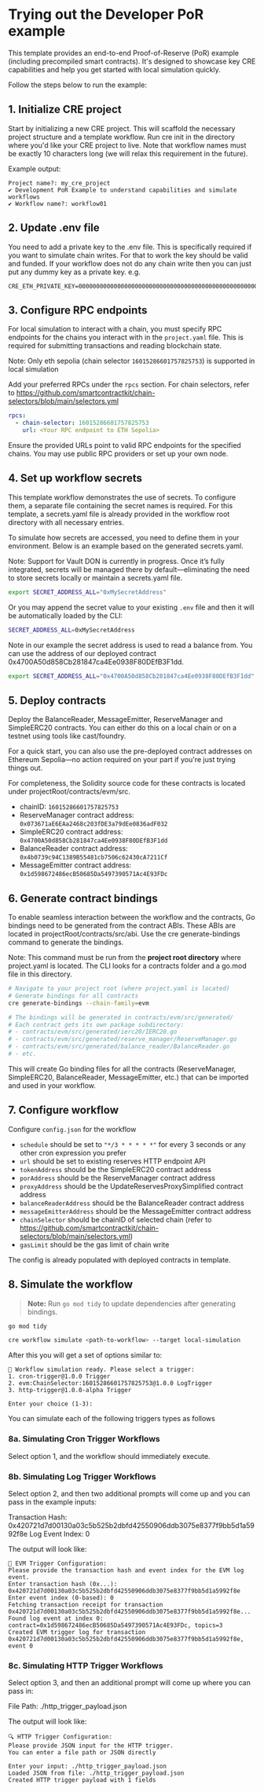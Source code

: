 # Trying out the Developer PoR example

This template provides an end-to-end Proof-of-Reserve (PoR) example (including precompiled smart contracts). It's designed to showcase key CRE capabilities and help you get started with local simulation quickly.

Follow the steps below to run the example:

## 1. Initialize CRE project

Start by initializing a new CRE project. This will scaffold the necessary project structure and a template workflow. Run cre init in the directory where you'd like your CRE project to live. Note that workflow names must be exactly 10 characters long (we will relax this requirement in the future).

Example output:
```
Project name?: my_cre_project
✔ Development PoR Example to understand capabilities and simulate workflows
✔ Workflow name?: workflow01
```

## 2. Update .env file

You need to add a private key to the .env file. This is specifically required if you want to simulate chain writes. For that to work the key should be valid and funded.
If your workflow does not do any chain write then you can just put any dummy key as a private key. e.g.
```
CRE_ETH_PRIVATE_KEY=0000000000000000000000000000000000000000000000000000000000000001
```

## 3. Configure RPC endpoints

For local simulation to interact with a chain, you must specify RPC endpoints for the chains you interact with in the `project.yaml` file. This is required for submitting transactions and reading blockchain state.

Note: Only eth sepolia (chain selector `16015286601757825753`) is supported in local simulation

Add your preferred RPCs under the `rpcs` section. For chain selectors, refer to https://github.com/smartcontractkit/chain-selectors/blob/main/selectors.yml

```yaml
rpcs:
  - chain-selector: 16015286601757825753
    url: <Your RPC endpoint to ETH Sepolia>
```
Ensure the provided URLs point to valid RPC endpoints for the specified chains. You may use public RPC providers or set up your own node.

## 4. Set up workflow secrets

This template workflow demonstrates the use of secrets. To configure them, a separate file containing the secret names is required. For this template, a secrets.yaml file is already provided in the workflow root directory with all necessary entries.

To simulate how secrets are accessed, you need to define them in your environment. Below is an example based on the generated secrets.yaml.

Note: Support for Vault DON is currently in progress. Once it’s fully integrated, secrets will be managed there by default—eliminating the need to store secrets locally or maintain a secrets.yaml file.

```bash
export SECRET_ADDRESS_ALL="0xMySecretAddress"
```

Or you may append the secret value to your existing `.env` file and then it will be automatically loaded by the CLI:

```bash
SECRET_ADDRESS_ALL=0xMySecretAddress
```

Note in our example the secret address is used to read a balance from. You can use the address of our deployed contract 0x4700A50d858Cb281847ca4Ee0938F80DEfB3F1dd.

```bash
export SECRET_ADDRESS_ALL="0x4700A50d858Cb281847ca4Ee0938F80DEfB3F1dd"
```

## 5. Deploy contracts

Deploy the BalanceReader, MessageEmitter, ReserveManager and SimpleERC20 contracts. You can either do this on a local chain or on a testnet using tools like cast/foundry.

For a quick start, you can also use the pre-deployed contract addresses on Ethereum Sepolia—no action required on your part if you're just trying things out.

For completeness, the Solidity source code for these contracts is located under projectRoot/contracts/evm/src.
- chainID: `16015286601757825753`
- ReserveManager contract address: `0x073671aE6EAa2468c203fDE3a79dEe0836adF032`
- SimpleERC20 contract address: `0x4700A50d858Cb281847ca4Ee0938F80DEfB3F1dd`
- BalanceReader contract address: `0x4b0739c94C1389B55481cb7506c62430cA7211Cf`
- MessageEmitter contract address: `0x1d598672486ecB50685Da5497390571Ac4E93FDc`

## 6. Generate contract bindings

To enable seamless interaction between the workflow and the contracts, Go bindings need to be generated from the contract ABIs. These ABIs are located in projectRoot/contracts/src/abi. Use the cre generate-bindings command to generate the bindings.

Note: This command must be run from the <b>project root directory</b> where project.yaml is located. The CLI looks for a contracts folder and a go.mod file in this directory.

```bash
# Navigate to your project root (where project.yaml is located)
# Generate bindings for all contracts
cre generate-bindings --chain-family=evm

# The bindings will be generated in contracts/evm/src/generated/
# Each contract gets its own package subdirectory:
# - contracts/evm/src/generated/ierc20/IERC20.go
# - contracts/evm/src/generated/reserve_manager/ReserveManager.go
# - contracts/evm/src/generated/balance_reader/BalanceReader.go
# - etc.
```

This will create Go binding files for all the contracts (ReserveManager, SimpleERC20, BalanceReader, MessageEmitter, etc.) that can be imported and used in your workflow.

## 7. Configure workflow

Configure `config.json` for the workflow
- `schedule` should be set to `"*/3 * * * * *"` for every 3 seconds or any other cron expression you prefer
- `url` should be set to existing reserves HTTP endpoint API
- `tokenAddress` should be the SimpleERC20 contract address
- `porAddress` should be the ReserveManager contract address
- `proxyAddress` should be the UpdateReservesProxySimplified contract address
- `balanceReaderAddress` should be the BalanceReader contract address
- `messageEmitterAddress` should be the MessageEmitter contract address
- `chainSelector` should be chainID of selected chain (refer to https://github.com/smartcontractkit/chain-selectors/blob/main/selectors.yml)
- `gasLimit` should be the gas limit of chain write

The config is already populated with deployed contracts in template.


## 8. Simulate the workflow

> **Note:** Run `go mod tidy` to update dependencies after generating bindings.
```bash
go mod tidy

cre workflow simulate <path-to-workflow> --target local-simulation
```

After this you will get a set of options similar to:

```
🚀 Workflow simulation ready. Please select a trigger:
1. cron-trigger@1.0.0 Trigger
2. evm:ChainSelector:16015286601757825753@1.0.0 LogTrigger
3. http-trigger@1.0.0-alpha Trigger

Enter your choice (1-3):
```

You can simulate each of the following triggers types as follows

### 8a. Simulating Cron Trigger Workflows

Select option 1, and the workflow should immediately execute.

### 8b. Simulating Log Trigger Workflows

Select option 2, and then two additional prompts will come up and you can pass in the example inputs:

Transaction Hash: 0x420721d7d00130a03c5b525b2dbfd42550906ddb3075e8377f9bb5d1a5992f8e
Log Event Index: 0

The output will look like:
```
🔗 EVM Trigger Configuration:
Please provide the transaction hash and event index for the EVM log event.
Enter transaction hash (0x...): 0x420721d7d00130a03c5b525b2dbfd42550906ddb3075e8377f9bb5d1a5992f8e
Enter event index (0-based): 0
Fetching transaction receipt for transaction 0x420721d7d00130a03c5b525b2dbfd42550906ddb3075e8377f9bb5d1a5992f8e...
Found log event at index 0: contract=0x1d598672486ecB50685Da5497390571Ac4E93FDc, topics=3
Created EVM trigger log for transaction 0x420721d7d00130a03c5b525b2dbfd42550906ddb3075e8377f9bb5d1a5992f8e, event 0
```

### 8c. Simulating HTTP Trigger Workflows

Select option 3, and then an additional prompt will come up where you can pass in:

File Path: ./http_trigger_payload.json

The output will look like:
```
🔍 HTTP Trigger Configuration:
Please provide JSON input for the HTTP trigger.
You can enter a file path or JSON directly

Enter your input: ./http_trigger_payload.json   
Loaded JSON from file: ./http_trigger_payload.json
Created HTTP trigger payload with 1 fields
```
